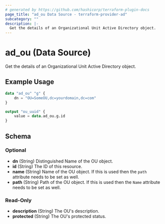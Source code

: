 ```yaml
---
# generated by https://github.com/hashicorp/terraform-plugin-docs
page_title: "ad_ou Data Source - terraform-provider-ad"
subcategory: ""
description: |-
  Get the details of an Organizational Unit Active Directory object.
---
```


# ad_ou (Data Source)

Get the details of an Organizational Unit Active Directory object.

## Example Usage

```terraform
data "ad_ou" "g" {
    dn = "OU=SomeOU,dc=yourdomain,dc=com"
}

output "ou_uuid" {
    value = data.ad_ou.g.id
}
```

<!-- schema generated by tfplugindocs -->
## Schema

### Optional

- **dn** (String) Distinguished Name of the OU object.
- **id** (String) The ID of this resource.
- **name** (String) Name of the OU object. If this is used then the `path` attribute needs to be set as well.
- **path** (String) Path of the OU object. If this is used then the `Name` attribute needs to be set as well.

### Read-Only

- **description** (String) The OU's description.
- **protected** (String) The OU's protected status.


